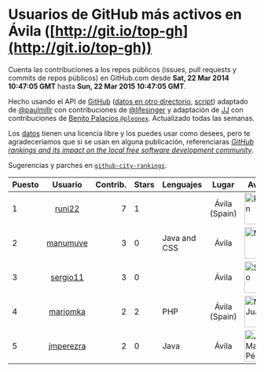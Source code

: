 # Usuarios de GitHub más activos en Ávila ([http://git.io/top-gh](http://git.io/top-gh))



  Cuenta las contribuciones a los repos públicos (issues, pull requests y commits de repos públicos) en GitHub.com desde  **Sat, 22 Mar 2014 10:47:05 GMT** hasta **Sun, 22 Mar 2015 10:47:05 GMT**.

  Hecho usando el API de [GitHub](http://github.com) ([datos en otro directorio](https://github.com/JJ/top-github-users-data/tree/master/data), [script](https://github.com/JJ/top-github-users)) adaptado de [@paulmillr](https://github.com/paulmillr) con contribuciones de [@lifesinger](https://github.com/lifesinger) y adaptación de [JJ](http://jj.github.io) con contribuciones de [Benito Palacios `@pleonex`](http://github.com/pleonex). Actualizado todas las semanas.

  Los [datos](https://github.com/JJ/top-github-users-data/tree/master/data) tienen una licencia libre y los puedes usar como desees, pero te agradeceríamos que si se usan en alguna publicación, referenciaras [*GitHub rankings and its impact on the local free software development community*](https://thewinnower.com/papers/github-rankings-and-its-impact-on-the-local-free-software-development-community).

  Sugerencias y parches en [`github-city-rankings`](http://github.com/JJ/github-city-rankings).


| Puesto   |  Usuario  |Contrib.| Stars | Lenguajes   |      Lugar      |  Avatar  |
|----------|:---------:|-------:|-------|-------------|:---------------:|----------|
| 1 | [runi22](https://github.com/runi22) | 7 | 1 |  | Ávila (Spain) | <img src='https://avatars3.githubusercontent.com/u/5673015?v=3&s=64' width='64' height='64' title='Rubén'> |
| 2 | [manumuve](https://github.com/manumuve) | 3 | 0 | Java and CSS | Ávila | <img src='https://avatars3.githubusercontent.com/u/3774853?v=3&s=64' width='64' height='64' title='Manu'> |
| 3 | [sergio11](https://github.com/sergio11) | 3 | 0 |  | Ávila | <img src='https://avatars0.githubusercontent.com/u/6996211?v=3&s=64' width='64' height='64' title='Sergio'> |
| 4 | [mariomka](https://github.com/mariomka) | 2 | 2 | PHP | Ávila (Spain) | <img src='https://avatars3.githubusercontent.com/u/1822472?v=3&s=64' width='64' height='64' title='Mario Juárez'> |
| 5 | [jmperezra](https://github.com/jmperezra) | 2 | 0 | Java | Ávila | <img src='https://avatars2.githubusercontent.com/u/2276963?v=3&s=64' width='64' height='64' title='José María Pérez Ramos'> |
